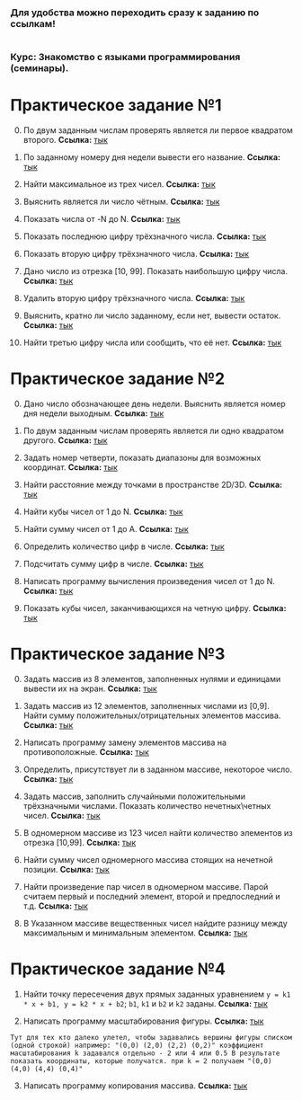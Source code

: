 ### Для удобства можно переходить сразу к заданию по ссылкам!
#
### Курс: Знакомство с языками программирования (семинары). 
#
# Практическое задание №1
0. По двум заданным числам проверять является ли первое квадратом второго. **Cсылка:** [тык](https://github.com/npokhodnya/Homework_CSharp/tree/master/Seminar_1/01_IsFirstSquareSecond)

1. По заданному номеру дня недели вывести его название. **Cсылка:** [тык](https://github.com/npokhodnya/Homework_CSharp/tree/master/Seminar_1/02_DaysOfTheWeek)

2. Найти максимальное из трех чисел. **Cсылка:** [тык](https://github.com/npokhodnya/Homework_CSharp/tree/master/Seminar_1/03_MaxInThree)

3. Выяснить является ли число чётным. **Cсылка:** [тык](https://github.com/npokhodnya/Homework_CSharp/tree/master/Seminar_1/04_IsEvenNumber)

4. Показать числа от -N до N. **Cсылка:** [тык](https://github.com/npokhodnya/Homework_CSharp/tree/master/Seminar_1/05_FromMinusNToN)

5. Показать последнюю цифру трёхзначного числа. **Cсылка:** [тык](https://github.com/npokhodnya/HomeWork_1/blob/master/06_LastDigitOfThree-DigitNumber/Program.cs)

6. Показать вторую цифру трёхзначного числа. **Cсылка:** [тык](https://github.com/npokhodnya/Homework_CSharp/tree/master/Seminar_1/06_LastDigitOfThree-DigitNumber)

7. Дано число из отрезка [10, 99]. Показать наибольшую цифру числа. **Cсылка:** [тык](https://github.com/npokhodnya/Homework_CSharp/tree/master/Seminar_1/07_SecondDigitOfThree-DigitNumber)

8. Удалить вторую цифру трёхзначного числа. **Cсылка:** [тык](https://github.com/npokhodnya/Homework_CSharp/tree/master/Seminar_1/09_DeleteSecondDigit)

9. Выяснить, кратно ли число заданному, если нет, вывести остаток. **Cсылка:** [тык](https://github.com/npokhodnya/Homework_CSharp/tree/master/Seminar_1/10_IsNumberMultipleOfGivenNumber)

10. Найти третью цифру числа или сообщить, что её нет. **Cсылка:** [тык](https://github.com/npokhodnya/Homework_CSharp/tree/master/Seminar_1/11_FindThirdDigit)

# Практическое задание №2
0. Дано число обозначающее день недели. Выяснить является номер дня недели выходным. **Cсылка:** [тык](https://github.com/npokhodnya/Homework_CSharp/tree/master/Seminar_2/01_IsNumOfTheWeek-Weekend)

1. По двум заданным числам проверять является ли одно квадратом другого. **Cсылка:** [тык](https://github.com/npokhodnya/Homework_CSharp/tree/master/Seminar_2/02_IsNumAQuoterOfAnotherNum)

2. Задать номер четверти, показать диапазоны для возможных координат. **Cсылка:** [тык](https://github.com/npokhodnya/Homework_CSharp/tree/master/Seminar_2/03_ShowRangesForPossibleCoordinates)

3. Найти расстояние между точками в пространстве 2D/3D. **Cсылка:** [тык](https://github.com/npokhodnya/Homework_CSharp/tree/master/Seminar_2/04_Distance2Points_2_3_D)

4. Найти кубы чисел от 1 до N. **Cсылка:** [тык](https://github.com/npokhodnya/Homework_CSharp/tree/master/Seminar_2/05_PrintNumbersFrom_1_ToN_InThreeDegree)

5. Найти сумму чисел от 1 до А. **Cсылка:** [тык](https://github.com/npokhodnya/Homework_CSharp/tree/master/Seminar_2/06_PrintSumOfNumbers)

6. Определить количество цифр в числе. **Cсылка:** [тык](https://github.com/npokhodnya/Homework_CSharp/tree/master/Seminar_2/07_CountOfDigits)

7. Подсчитать сумму цифр в числе. **Cсылка:** [тык](https://github.com/npokhodnya/Homework_CSharp/tree/master/Seminar_2/08_SumOfDigits)

8. Написать программу вычисления произведения чисел от 1 до N. **Cсылка:** [тык](https://github.com/npokhodnya/Homework_CSharp/tree/master/Seminar_2/09_MultipleOfNumbers_1_To_N)

9. Показать кубы чисел, заканчивающихся на четную цифру. **Cсылка:** [тык](https://github.com/npokhodnya/Homework_CSharp/tree/master/Seminar_2/10_CubesOfNums)

# Практическое задание №3
0. Задать массив из 8 элементов, заполненных нулями и единицами вывести их на экран. **Cсылка:** [тык](https://github.com/npokhodnya/Homework_CSharp/tree/master/Seminar_3/01_Massive_1And0)

1. Задать массив из 12 элементов, заполненных числами из [0,9]. Найти сумму положительных/отрицательных элементов массива. **Cсылка:** [тык](https://github.com/npokhodnya/Homework_CSharp/tree/master/Seminar_3/02_SumOfElements)

2. Написать программу замену элементов массива на противоположные. **Cсылка:** [тык](https://github.com/npokhodnya/Homework_CSharp/tree/master/Seminar_3/03_ChangeElementsOfMassive)

3. Определить, присутствует ли в заданном массиве, некоторое число. **Cсылка:** [тык](https://github.com/npokhodnya/Homework_CSharp/tree/master/Seminar_3/04_FindElement)

4. Задать массив, заполнить случайными положительными трёхзначными числами. Показать количество нечетных\четных чисел. **Cсылка:** [тык](https://github.com/npokhodnya/Homework_CSharp/tree/master/Seminar_3/05_SumOfEvenElementsAndDon'tEvenElements)

5. В одномерном массиве из 123 чисел найти количество элементов из отрезка [10,99]. **Cсылка:** [тык](https://github.com/npokhodnya/Homework_CSharp/tree/master/Seminar_3/06_SumOfElementsIn_10_99)

6. Найти сумму чисел одномерного массива стоящих на нечетной позиции. **Cсылка:** [тык](https://github.com/npokhodnya/Homework_CSharp/tree/master/Seminar_3/07_SumOfElementsOnEvenIndex)

7. Найти произведение пар чисел в одномерном массиве. Парой считаем первый и последний элемент, второй и предпоследний и т.д. **Cсылка:** [тык](https://github.com/npokhodnya/Homework_CSharp/tree/master/Seminar_3/08_MultiplicationOfPairsNumbers)

8. В Указанном массиве вещественных чисел найдите разницу между максимальным и минимальным элементом. **Cсылка:** [тык](https://github.com/npokhodnya/Homework_CSharp/tree/master/Seminar_3/09_CheckMaxAndMinElementDifference)

# Практическое задание №4
1. Найти точку пересечения двух прямых заданных уравнением `y = k1 * x + b1, y = k2 * x + b2`;  `b1`, `k1` и `b2` и `k2` заданы. **Cсылка:** [тык](https://github.com/npokhodnya/Homework_CSharp/tree/master/Seminar_4/01_Point)

2. Написать программу масштабирования фигуры. **Cсылка:** [тык](https://github.com/npokhodnya/Homework_CSharp/tree/master/Seminar_4/02_ScaleTriangle)

```Тут для тех кто далеко улетел, чтобы задавались вершины фигуры списком (одной строкой) например: "(0,0) (2,0) (2,2) (0,2)" коэффициент масштабирования k задавался отдельно - 2 или 4 или 0.5 В результате показать координаты, которые получатся. при k = 2 получаем "(0,0) (4,0) (4,4) (0,4)"```

3.  Написать программу копирования массива. **Cсылка:** [тык](https://github.com/npokhodnya/Homework_CSharp/tree/master/Seminar_4/03_CopyMassive)

